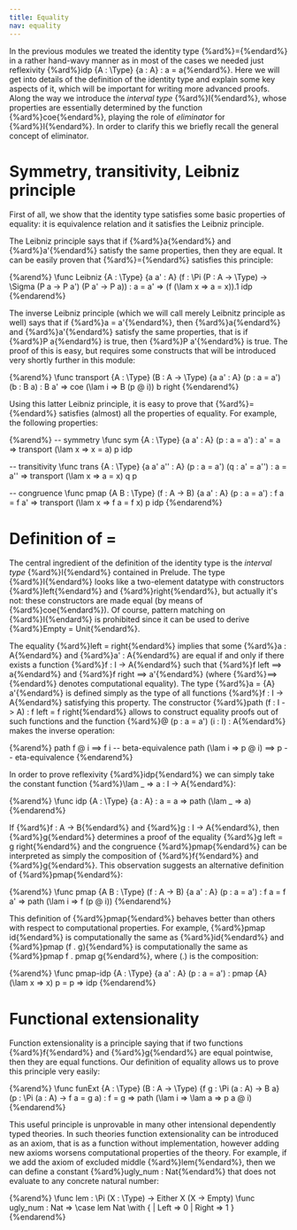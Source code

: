 ```yaml
---
title: Equality
nav: equality
---
```


In the previous modules we treated the identity type {%ard%}={%endard%} in a rather hand-wavy manner as in most of the cases
we needed just reflexivity {%ard%}idp {A : \Type} {a : A} : a = a{%endard%}. Here we will get into details of the definition
of the identity type and explain some key aspects of it, which will be important for writing more advanced proofs. Along the
way we introduce the _interval type_ {%ard%}I{%endard%}, whose properties are essentially determined by the function
{%ard%}coe{%endard%}, playing the role of _eliminator_ for {%ard%}I{%endard%}. In order to clarify this we briefly
recall the general concept of eliminator.

# Symmetry, transitivity, Leibniz principle 

First of all, we show that the identity type satisfies some basic properties of equality: it is equivalence relation and 
it satisfies the Leibniz principle.

The Leibniz principle says that if {%ard%}a{%endard%} and {%ard%}a'{%endard%} satisfy the same properties, then they are
equal. It can be easily proven that {%ard%}={%endard%} satisfies this principle: 

{%arend%}
\func Leibniz {A : \Type} {a a' : A}
  (f : \Pi (P : A -> \Type) -> \Sigma (P a -> P a') (P a' -> P a)) : a = a'
  => (f (\lam x => a = x)).1 idp
{%endarend%}

The inverse Leibniz principle (which we will call merely Leibnitz principle as well) says that if {%ard%}a = a'{%endard%}, then
{%ard%}a{%endard%} and {%ard%}a'{%endard%} satisfy the same properties, that is if {%ard%}P a{%endard%} is true, then 
{%ard%}P a'{%endard%} is true. The proof of this is easy, but requires some constructs that will be introduced very shortly
further in this module: 

{%arend%}
\func transport {A : \Type} (B : A -> \Type) {a a' : A} (p : a = a') (b : B a) : B a'
    => coe (\lam i => B (p @ i)) b right
{%endarend%}

Using this latter Leibniz principle, it is easy to prove that {%ard%}={%endard%} satisfies (almost) all the properties
of equality. For example, the following properties: 

{%arend%}
-- symmetry
\func sym {A : \Type} {a a' : A} (p : a = a') : a' = a
    => transport (\lam x => x = a) p idp

-- transitivity
\func trans {A : \Type} {a a' a'' : A} (p : a = a') (q : a' = a'') : a = a''
    => transport (\lam x => a = x) q p

-- congruence
\func pmap {A B : \Type} (f : A -> B) {a a' : A} (p : a = a') : f a = f a'
    => transport (\lam x => f a = f x) p idp
{%endarend%}

# Definition of =

The central ingredient of the definition of the identity type is the _interval type_ {%ard%}I{%endard%} contained in Prelude.
The type {%ard%}I{%endard%} looks like a two-element datatype with constructors {%ard%}left{%endard%} and {%ard%}right{%endard%},
but actually it's not: these constructors are made equal (by means of {%ard%}coe{%endard%}). Of course, pattern matching on
{%ard%}I{%endard%} is prohibited since it can be used to derive {%ard%}Empty = Unit{%endard%}.  

The equality {%ard%}left = right{%endard%} implies that some {%ard%}a : A{%endard%} and {%ard%}a' : A{%endard%} are equal if and only if
there exists a function {%ard%}f : I -> A{%endard%} such that {%ard%}f left ==> a{%endard%} and {%ard%}f right ==> a'{%endard%}
(where {%ard%}==>{%endard%} denotes computational equality). The type {%ard%}a = {A} a'{%endard%} is defined simply as the type
of all functions {%ard%}f : I -> A{%endard%} satisfying this property. The constructor {%ard%}path (f : I -> A) : f left = f right{%endard%}
allows to construct equality proofs out of such functions and the function {%ard%}@ (p : a = a') (i : I) : A{%endard%} makes the
inverse operation:

{%arend%}
path f @ i ==> f i -- beta-equivalence
path (\lam i => p @ i) ==> p -- eta-equivalence
{%endarend%}

In order to prove reflexivity {%ard%}idp{%endard%} we can simply take the constant function {%ard%}\lam _ => a : I -> A{%endard%}:

{%arend%}
\func idp {A : \Type} {a : A} : a = a => path (\lam _ => a)
{%endarend%}

If {%ard%}f : A -> B{%endard%} and {%ard%}g : I -> A{%endard%}, then {%ard%}g{%endard%} determines a proof of the equality 
{%ard%}g left = g right{%endard%} and the congruence {%ard%}pmap{%endard%} can be interpreted as simply the composition of
{%ard%}f{%endard%} and {%ard%}g{%endard%}. This observation suggests an alternative definition of {%ard%}pmap{%endard%}: 

{%arend%}
\func pmap {A B : \Type} (f : A -> B) {a a' : A} (p : a = a') : f a = f a'
    => path (\lam i => f (p @ i))
{%endarend%}

This definition of {%ard%}pmap{%endard%} behaves better than others with respect to computational properties. For example, 
{%ard%}pmap id{%endard%} is computationally the same as {%ard%}id{%endard%} and {%ard%}pmap (f . g){%endard%} is
computationally the same as {%ard%}pmap f . pmap g{%endard%}, where (.) is the composition:

{%arend%}
\func pmap-idp {A : \Type} {a a' : A} (p : a = a') : pmap {A} (\lam x => x) p = p
    => idp
{%endarend%}

# Functional extensionality

Function extensionality is a principle saying that if two functions {%ard%}f{%endard%} and {%ard%}g{%endard%} are equal
pointwise, then they are equal functions. Our definition of equality allows us to prove this principle very easily:    

{%arend%}
\func funExt {A : \Type} (B : A -> \Type) {f g : \Pi (a : A) -> B a}
    (p : \Pi (a : A) -> f a = g a) : f = g
    => path (\lam i => \lam a => p a @ i)
{%endarend%}

This useful principle is unprovable in many other intensional dependently typed theories. In such theories function extensionality
can be introduced as an axiom, that is as a function without implementation, however adding new axioms worsens computational properties
of the theory. For example, if we add the axiom of excluded middle {%ard%}lem{%endard%}, then we can define a constant 
{%ard%}ugly_num : Nat{%endard%} that does not evaluate to any concrete natural number:   

{%arend%}
\func lem : \Pi (X : \Type) -> Either X (X -> Empty)
\func ugly_num : Nat => \case lem Nat \with { | Left => 0 | Right => 1 }
{%endarend%}

<!-- TODO

# Eliminators

-- Элиминатор для Nat
\func Nat-elim (P : Nat -> \Type)
               (z : P zero)
               (s : \Pi (n : Nat) -> P n -> P (suc n))
               (x : Nat) : P x \elim x
  | zero => z
  | suc n => s n (Nat-elim P z s n)

-- Рекурсор для Nat
\func Nat-rec (P : \Type)
              (z : P)
              (s : Nat -> P -> P)
              (x : Nat) : P \elim x
  | zero => z
  | suc n => s n (Nat-rec P z s n)

-- Элиминатор для Bool (рекурсор для Bool -- это просто if).
\func Bool-elim (P : Bool -> \Type)
                (t : P true)
                (f : P false)
                (x : Bool) : P x \elim x
  | true => t
  | false => f

{-
\func coe (P : I -> \Type)
          (a : P left)
          (i : I) : P i \elim i
  | left => a
-}

# left = right

-- Чтобы доказать, что в I действительно только один элемент, нам нужно использовать функцию coe, определенную в прелюдии.
-- О ней можно думать как об элиминаторе для I.
-- Она говорит, что для определения функции над I достаточно определить ее для left.
-- Для сравнения элиминатор для Bool говорит, что для определения функции над Bool достаточно определить ее для true и false.

-- Используя coe, легко доказать, что любой i : I равен left.
\func left=i (i : I) : left = i
  -- | left => idp
  => coe (\lam i => left = i) idp i

-- В частности left = right.
\func left=right : left = right => left=i right

# coe and transport

-- Функция coe тесно связана с transport.
-- Мы определили transport через coe.

-- \func transport {A : \Type} (B : A -> \Type) {a a' : A} (p : a = a') (b : B a) : B a'
--     => coe (\lam i => B (p @ i)) b right
-- Пусть B' == \lam i => B (p @ i).
-- Тогда
-- B' : I -> \Type
-- B' left == B a
-- B' right == B a'
--
-- \lam x => coe B' x right : B' left -> B' right

-- В ДЗ нужно будет показать, что через transport определеяется частный случай coe.

# Proofs of non-equalities

-- Чтобы доказать, что true не равно false, достаточно определить функцию T : Bool -> \Type, которая на true равна населенному типу, а на false пустому.
-- Тогда из true = false легко вывести противоречие, используя transport.
\func true/=false (p : true = false) : Empty => T-absurd (transport T p tt)

-- Мы не можем доказать, что left не равно right, так как мы не можем определить такую функцию для I ни рекурсивно, ни через \data.
{-
\func TI (b : I)
  | left => \Sigma
  | right => Empty

\data TI' (b : I) \with
  | left => ti
-}

-->

